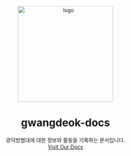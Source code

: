 <div align="center">
<img alt="logo" src="/profile/images/logo.png" height="256px"><br>
<h1 align="center">gwangdeok-docs</h1>
광덕방범대에 대한 정보와 활동을 기록하는 문서입니다.

<br/>
<a href="https://gwangdeok-docs.netlify.app">Visit Our Docs</a>

</div>
<br/>
